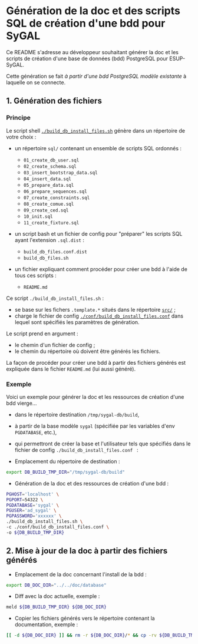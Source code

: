 Génération de la doc et des scripts SQL de création d'une bdd pour SyGAL
========================================================================

Ce README s'adresse au développeur souhaitant générer la doc et les scripts de création d'une base de données (bdd)
PostgreSQL pour ESUP-SyGAL. 

Cette génération se fait *à partir d'une bdd PostgreSQL modèle existante* à laquelle on se connecte.

## 1. Génération des fichiers

### Principe

Le script shell [`./build_db_install_files.sh`](build_db_install_files.sh) génère dans un répertoire de votre choix :

  - un répertoire `sql/` contenant un ensemble de scripts SQL ordonnés :
    - `01_create_db_user.sql`
    - `02_create_schema.sql`
    - `03_insert_bootstrap_data.sql`
    - `04_insert_data.sql`
    - `05_prepare_data.sql`
    - `06_prepare_sequences.sql`
    - `07_create_constraints.sql`
    - `08_create_comue.sql`
    - `09_create_ced.sql`
    - `10_init.sql`
    - `11_create_fixture.sql`
      
  - un script bash et un fichier de config pour "préparer" les scripts SQL ayant l'extension `.sql.dist` :    
    - `build_db_files.conf.dist`
    - `build_db_files.sh`
    
  - un fichier expliquant comment procéder pour créer une bdd à l'aide de tous ces scripts :
    - `README.md`

Ce script `./build_db_install_files.sh` :
  - se base sur les fichers `.template.*` situés dans le répertoire [`src/`](src) ;
  - charge le fichier de config [`./conf/build_db_install_files.conf`](conf/build_db_install_files.conf)
    dans lequel sont spécifiés les paramètres de génération.

Le script prend en argument :
  - le chemin d'un fichier de config ;
  - le chemin du répertoire où doivent être générés les fichiers.

La façon de procéder pour créer une bdd à partir des fichiers générés est expliquée dans le fichier
`README.md` (lui aussi généré).

### Exemple

Voici un exemple pour générer la doc et les ressources de création d'une bdd vierge...
  - dans le répertoire destination `/tmp/sygal-db/build`,
  - à partir de la base modèle `sygal` (spécifiée par les variables d'env `PGDATABASE`, etc.),
  - qui permettront de créer la base et l'utilisateur tels que spécifiés dans le fichier de config 
    `./build_db_install_files.conf ` :

- Emplacement du répertoire de destination :

```bash
export DB_BUILD_TMP_DIR="/tmp/sygal-db/build"
```

- Génération de la doc et des ressources de création d'une bdd :

```bash
PGHOST='localhost' \
PGPORT=54322 \
PGDATABASE='sygal' \
PGUSER='ad_sygal' \
PGPASSWORD='xxxxxx' \
./build_db_install_files.sh \
-c ./conf/build_db_install_files.conf \
-o ${DB_BUILD_TMP_DIR}
```


## 2. Mise à jour de la doc à partir des fichiers générés

- Emplacement de la doc concernant l'install de la bdd :

```bash
export DB_DOC_DIR="../../doc/database"
```

- Diff avec la doc actuelle, exemple :

```bash
meld ${DB_BUILD_TMP_DIR} ${DB_DOC_DIR}
```

- Copier les fichiers générés vers le répertoire contenant la documentation, exemple :

```bash
[[ -d ${DB_DOC_DIR} ]] && rm -r ${DB_DOC_DIR}/* && cp -rv ${DB_BUILD_TMP_DIR}/* ${DB_DOC_DIR}/
```
